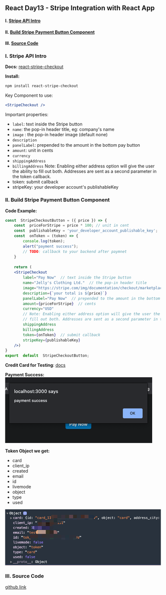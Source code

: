 ## React Day13 - Stripe Integration with React App

#### I. [Stripe API Intro](#question-1)
  
#### II. [Build Stripe Payment Button Component](#question-2)

#### III. [Source Code](#question-3)
 
<div  id="question-1"  />

### I. Stripe API Intro

**Docs:**   [react-stripe-checkout](https://github.com/azmenak/react-stripe-checkout)

**Install:**
```bash
npm install react-stripe-checkout
```

Key Component to use:
```jsx
<StripeCheckout />
```

Important properties:
- `label`: text inside the Stripe button
- `name`:  the pop-in header title, eg: company's name
- `image` : the pop-in header image (default none)
- `description`
- `panelLabel`:  prepended to the amount in the bottom pay button
- `amount`:  unit in cents
- `currency`
- `shippingAddress`
- `billingAddress`
	 Note: Enabling either address option will give the user the ability to fill out both. Addresses are sent as a second parameter in the token callback.
- token: submit callback
- stripeKey: your developer account's publishableKey

<div  id="question-2"  />

### II. Build Stripe Payment Button Component

**Code Example:**
```jsx
const  StripeCheckoutButton = ({ price }) => {
	const  priceForStripe = price * 100; // unit in cent
	const  publishableKey = 'your_developer_account_publishable_key';
	const  onToken = (token) => {
		console.log(token);
		alert("payment success");
		// TODO: callback to your backend after paymnet
	}

	return (
	<StripeCheckout
		label="Pay Now"  // text inside the Stripe button
		name="Jelly's Clothing Ltd."  // the pop-in header title
		image="https://stripe.com/img/documentation/checkout/marketplace.png"  // the pop-in header image (default none)
		description={`your total is ${price}`}
		panelLabel="Pay Now"  // prepended to the amount in the bottom pay button
		amount={priceForStripe}  // cents
		currency="USD"
		// Note: Enabling either address option will give the user the ability to
		// fill out both. Addresses are sent as a second parameter in the token callback.
		shippingAddress
		billingAddress
		token={onToken}  // submit callback
		stripeKey={publishableKey}
	/>)
}
export  default  StripeCheckoutButton;
```
**Credit Card for Testing**: 
[docs](https://stripe.com/docs/testing)

**Payment Success:**
![image](../assets/payment_success.png)

**Token Object we get:**
- card
- client_ip
- created
- email
- id
- livemode
- object
- type
- used

![image](../assets/tokenObject.png ':size=448x160')
  
<div  id="question-3"  />
 
### III. Source Code

[github link](https://github.com/jialihan/React-features/blob/main/08-react-stripe-example/stripe-checkout-example/src/components/StripeCheckoutButton.jsx)